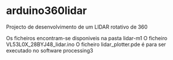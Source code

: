 # arduino360lidar
Projecto de desenvolvimento de um LIDAR rotativo de 360

Os ficheiros encontram-se disponiveis na pasta lidar-m1
O ficheiro VL53L0X_28BYJ48_lidar.ino
O ficheiro lidar_plotter.pde é para ser executado no software processing3
